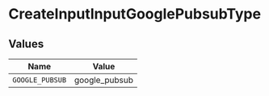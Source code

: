 # CreateInputInputGooglePubsubType


## Values

| Name            | Value           |
| --------------- | --------------- |
| `GOOGLE_PUBSUB` | google_pubsub   |